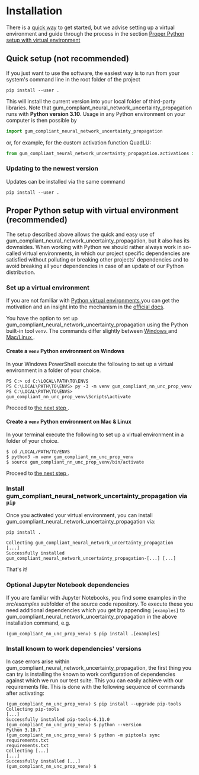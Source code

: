 # Installation

There is a [quick way](#quick-setup-not-recommended) to get started, but we advise 
setting up a virtual environment and guide through the process in the section
[Proper Python setup with virtual environment
](#proper-python-setup-with-virtual-environment--recommended)

## Quick setup (**not recommended**)

If you just want to use the software, the easiest way is to run from your
system's command line in the root folder of the project

```shell
pip install --user .
```

This will install the current version into your local folder of third-party libraries. 
Note that gum_compliant_neural_network_uncertainty_propagation runs with **Python 
version 3.10**. Usage in any Python environment on your computer is then possible by

```python
import gum_compliant_neural_network_uncertainty_propagation
```

or, for example, for the custom activation function QuadLU:

```python
from gum_compliant_neural_network_uncertainty_propagation.activations import QuadLU
```

### Updating to the newest version

Updates can be installed via the same command

```shell
pip install --user .
```

## Proper Python setup with virtual environment  (**recommended**)

The setup described above allows the quick and easy use of
gum_compliant_neural_network_uncertainty_propagation, but it also has its downsides. 
When working with Python we should rather always work in so-called virtual 
environments, in which our project specific dependencies are satisfied without 
polluting or breaking other projects' dependencies and to avoid breaking all your 
dependencies in case of an update of our Python distribution.

### Set up a virtual environment

If you are not familiar with [Python virtual environments
](https://docs.python.org/3/glossary.html#term-virtual-environment) you can get the
motivation and an insight into the mechanism in the
[official docs](https://docs.python.org/3/tutorial/venv.html).

You have the option to set up gum_compliant_neural_network_uncertainty_propagation 
using the Python built-in tool 
`venv`. The commands differ slightly between [Windows
](#create-a-venv-python-environment-on-windows) and [Mac/Linux
](#create-a-venv-python-environment-on-mac--linux).

#### Create a `venv` Python environment on Windows

In your Windows PowerShell execute the following to set up a virtual environment in
a folder of your choice.

```shell
PS C:> cd C:\LOCAL\PATH\TO\ENVS
PS C:\LOCAL\PATH\TO\ENVS> py -3 -m venv gum_compliant_nn_unc_prop_venv
PS C:\LOCAL\PATH\TO\ENVS> gum_compliant_nn_unc_prop_venv\Scripts\activate
```

Proceed to [the next step
](#install-gum_compliant_neural_network_uncertainty_propagation-via-pip).

#### Create a `venv` Python environment on Mac & Linux

In your terminal execute the following to set up a virtual environment in a folder
of your choice.

```shell
$ cd /LOCAL/PATH/TO/ENVS
$ python3 -m venv gum_compliant_nn_unc_prop_venv
$ source gum_compliant_nn_unc_prop_venv/bin/activate
```

Proceed to [the next step
](#install-gum_compliant_neural_network_uncertainty_propagation-via-pip).

### Install gum_compliant_neural_network_uncertainty_propagation via `pip`

Once you activated your virtual environment, you can install
gum_compliant_neural_network_uncertainty_propagation via:

```shell
pip install .
```

```shell
Collecting gum_compliant_neural_network_uncertainty_propagation
[...]
Successfully installed gum_compliant_neural_network_uncertainty_propagation-[...] [...]
```

That's it!

### Optional Jupyter Notebook dependencies

If you are familiar with Jupyter Notebooks, you find some examples in the _src/examples_
subfolder of the source code repository. To execute these you need additional 
dependencies which you get by appending `[examples]` to
gum_compliant_neural_network_uncertainty_propagation in the above installation command, 
e.g.

```shell
(gum_compliant_nn_unc_prop_venv) $ pip install .[examples]
```

### Install known to work dependencies' versions

In case errors arise within gum_compliant_neural_network_uncertainty_propagation, 
the first thing you can try is installing the known to work configuration of 
dependencies against which we run our test suite. This you can easily achieve with 
our requirements file. This is done with the following sequence of commands after 
activating:

```shell
(gum_compliant_nn_unc_prop_venv) $ pip install --upgrade pip-tools
Collecting pip-tools
[...]
Successfully installed pip-tools-6.11.0
(gum_compliant_nn_unc_prop_venv) $ python --version
Python 3.10.7
(gum_compliant_nn_unc_prop_venv) $ python -m piptools sync requirements.txt 
requirements.txt
Collecting [...]
[...]
Successfully installed [...]
(gum_compliant_nn_unc_prop_venv) $
```
